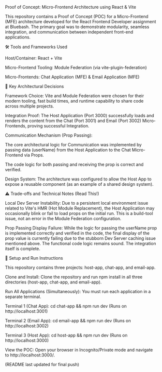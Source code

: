 Proof of Concept: Micro-Frontend Architecture using React & Vite

This repository contains a Proof of Concept (POC) for a Micro-Frontend (MFE) architecture developed for the React Frontend Developer assignment at Bluebash. The primary goal was to demonstrate modularity, seamless integration, and communication between independent front-end applications.

🛠️ Tools and Frameworks Used

Host/Container: React + Vite

Micro-Frontend Tooling: Module Federation (via vite-plugin-federation)

Micro-Frontends: Chat Application (MFE) & Email Application (MFE)

🧠 Key Architectural Decisions

Framework Choice: Vite and Module Federation were chosen for their modern tooling, fast build times, and runtime capability to share code across multiple projects.

Integration Proof: The Host Application (Port 3000) successfully loads and renders the content from the Chat (Port 3001) and Email (Port 3002) Micro-Frontends, proving successful Integration.

Communication Mechanism (Prop Passing):

The core architectural logic for Communication was implemented by passing data (userName) from the Host Application to the Chat Micro-Frontend via Props.

The code logic for both passing and receiving the prop is correct and verified.

Design System: The architecture was configured to allow the Host App to expose a reusable component (as an example of a shared design system).

⚠️ Trade-offs and Technical Notes (Read This!)

Local Dev Server Instability: Due to a persistent local environment issue related to Vite's HMR (Hot Module Replacement), the Host Application may occasionally blink or fail to load props on the initial run. This is a build-tool issue, not an error in the Module Federation configuration.

Prop Passing Display Failure: While the logic for passing the userName prop is implemented correctly and verified in the code, the final display of the prop value is currently failing due to the stubborn Dev Server caching issue mentioned above. The functional code logic remains sound. The integration itself is complete.

🚀 Setup and Run Instructions

This repository contains three projects: host-app, chat-app, and email-app.

Clone and Install: Clone the repository and run npm install in all three directories (host-app, chat-app, and email-app).

Run All Applications (Simultaneously): You must run each application in a separate terminal.

Terminal 1 (Chat App): cd chat-app && npm run dev (Runs on http://localhost:3001)

Terminal 2 (Email App): cd email-app && npm run dev (Runs on http://localhost:3002)

Terminal 3 (Host App): cd host-app && npm run dev (Runs on http://localhost:3000)

View the POC: Open your browser in Incognito/Private mode and navigate to http://localhost:3000/.

(README last updated for final push)
